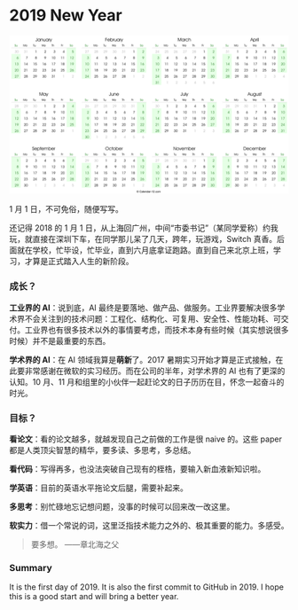 # 2019 New Year

![](../images/dfc54697b2a8cc56bbbf7b245c078367.svg)

1 月 1 日，不可免俗，随便写写。

还记得 2018 的 1 月 1 日，从上海回广州，中间“市委书记”（某同学爱称）约我玩，就直接在深圳下车，在同学那儿呆了几天，跨年，玩游戏，Switch 真香。后面就在学校，忙毕设，忙毕业，直到六月底拿证跑路。直到自己来北京上班，学习，才算是正式踏入人生的新阶段。

### 成长？

**工业界的 AI**：说到底，AI 最终是要落地、做产品、做服务。工业界要解决很多学术界不会关注到的技术问题：工程化、结构化、可复用、安全性、性能功耗、可交付。工业界也有很多技术以外的事情要考虑，而技术本身有些时候（其实想说很多时候）并不是最重要的东西。

**学术界的 AI**：在 AI 领域我算是**萌新**了。2017 暑期实习开始才算是正式接触，在此要非常感谢在微软的实习经历。而在公司的半年，对学术界的 AI 也有了更深的认知。10 月、11 月和组里的小伙伴一起赶论文的日子历历在目，怀念一起奋斗的时光。

### 目标？

**看论文**：看的论文越多，就越发现自己之前做的工作是很 naive 的。这些 paper 都是人类顶尖智慧的精华，要多读、多思考，多总结。

**看代码**：写得再多，也没法突破自己现有的桎梏，要输入新血液新知识啦。

**学英语**：目前的英语水平拖论文后腿，需要补起来。

**多思考**：别忙碌地忘记想问题，没事的时候可以回来改一改这里。

**软实力**：借一个常说的词，这里泛指技术能力之外的、极其重要的能力。多感受。

> 要多想。        ——章北海之父

### Summary

It is the first day of 2019. It is also the first commit to GitHub in 2019. I hope this is a good start and will bring a better year.

